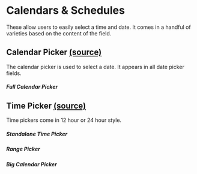 Calendars & Schedules
=====================

These allow users to easily select a time and date. It comes in a handful of varieties based on the content of the field.

Calendar Picker [(source)](https://github.com/bullhorn/novo-elements/tree/master/projects/novo-examples/src/elements/date-picker)
----------------------------------------------------------------------------------------------------------

The calendar picker is used to select a date. It appears in all date picker fields.

##### Full Calendar Picker

<code-example example="calendar"></code-example>

Time Picker [(source)](https://github.com/bullhorn/novo-elements/tree/master/projects/novo-examples/src/elements/time-picker)
------------------------------------------------------------------------------------------------------

Time pickers come in 12 hour or 24 hour style.

##### Standalone Time Picker

<code-example example="time"></code-example>

##### Range Picker

<code-example example="range"></code-example>


##### Big Calendar Picker

<code-example example="big-calendar"></code-example>
